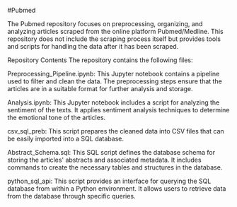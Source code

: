 
#Pubmed

The Pubmed repository focuses on preprocessing, organizing, and analyzing articles scraped from the online platform Pubmed/Medline. This repository does not include the scraping process itself but provides tools and scripts for handling the data after it has been scraped.

Repository Contents
The repository contains the following files:

Preprocessing_Pipeline.ipynb: This Jupyter notebook contains a pipeline used to filter and clean the data. The preprocessing steps ensure that the articles are in a suitable format for further analysis and storage.

Analysis.ipynb: This Jupyter notebook includes a script for analyzing the sentiment of the texts. It applies sentiment analysis techniques to determine the emotional tone of the articles.

csv_sql_preb: This script prepares the cleaned data into CSV files that can be easily imported into a SQL database.

Abstract_Schema.sql: This SQL script defines the database schema for storing the articles' abstracts and associated metadata. It includes commands to create the necessary tables and structures in the database.

python_sql_api: This script provides an interface for querying the SQL database from within a Python environment. It allows users to retrieve data from the database through specific queries.

